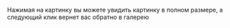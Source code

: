 Нажимая на картинку вы можете увидить картинку в полном размере, а следующий клик вернет вас обратно в галерею

